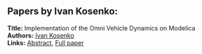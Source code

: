 <h2>Papers by Ivan Kosenko:</h2>
<p>
<b>Title:</b> Implementation of the Omni Vehicle Dynamics on Modelica<br />
<b>Authors:</b> <a href="../authors/author_171.html">Ivan Kosenko</a><br />
<b>Links:</b> <a href="../abstracts/abstract_121.pdf">Abstract</a>, <a href="../submissions/ECP140961143_Kosenko.pdf">Full paper</a>
</p>